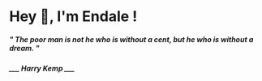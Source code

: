 <h1 title="head"> Hey 👋, I'm Endale !</h1>

**<h5><i>" The poor man is not he who is without a cent, but he who is without a dream. "</i></h5>**

*<b>___ Harry Kemp ___</b>*
